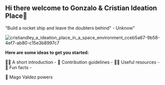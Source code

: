 ## Hi there welcome to Gonzalo & Cristian Ideation Place👋

"Build a rocket ship and leave the doubters behind" - Unknow"

![cristiandley_a_ideation_place_in_a_space_environment_cceb5a67-9b58-4ef7-ab80-c15e3b8997c7](https://github.com/IdeationPlace/.github/assets/1873659/2c425ad8-f29b-40d7-8476-170b67119632)



**Here are some ideas to get you started:**

🙋‍♀️ A short introduction - 
🌈 Contribution guidelines -
👩‍💻 Useful resources - 
🍿 Fun facts - 


🧙 Mago Valdez powers 

